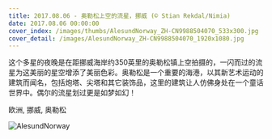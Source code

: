 ```yaml
---
title: 2017.08.06 - 奥勒松上空的流星，挪威 (© Stian Rekdal/Nimia)
date: 2017.08.06 00:00:00
cover_index: /images/thumbs/AlesundNorway_ZH-CN9988504070_533x300.jpg
cover_detail: /images/AlesundNorway_ZH-CN9988504070_1920x1080.jpg
---
```


这个多星的夜晚是在距挪威海岸约350英里的奥勒松镇上空拍摄的，一闪而过的流星为这美丽的星空增添了美丽色彩。奥勒松是一个重要的海港，以其新艺术运动的建筑而闻名，包括炮塔、尖塔和其它装饰品，这里的建筑让人仿佛身处在一个童话世界中。偶尔的流星划过更是如梦如幻！

欧洲, 挪威, 奥勒松

![AlesundNorway](/images/AlesundNorway_ZH-CN9988504070_1920x1080.jpg)
